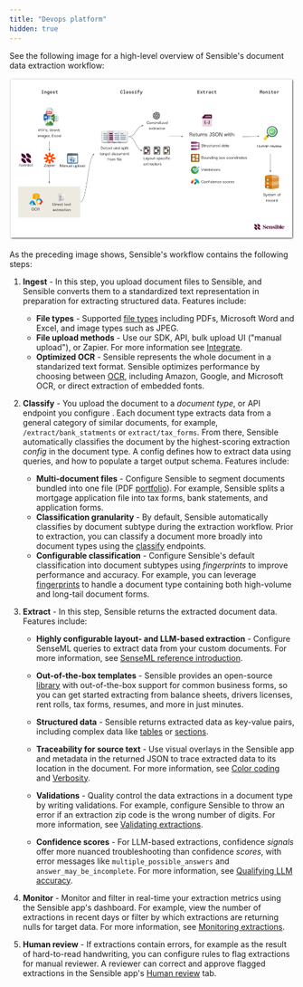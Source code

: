 ```yaml
---
title: "Devops platform"
hidden: true
---
```


See the following image for a high-level overview of Sensible's document data extraction workflow:

![Click to enlarge](https://raw.githubusercontent.com/sensible-hq/sensible-docs/main/readme-sync/assets/v0/images/final/platform_devops.png)

As the preceding image shows, Sensible's workflow contains the following steps: 

1. **Ingest** - In this step, you upload document files to Sensible, and Sensible converts them to a standardized text representation in preparation for extracting structured data. Features include:
   - **File types** - Supported [file types](doc:file-types) including PDFs, Microsoft Word and Excel, and image types such as JPEG.
   - **File upload methods** - Use our SDK, API, bulk upload UI ("manual upload"), or Zapier. For more information see [Integrate](doc:integrate).
   - **Optimized OCR** - Sensible represents the whole document in a standarized text format. Sensible optimizes performance by choosing between [OCR](doc:ocr), including Amazon, Google, and Microsoft OCR, or direct extraction of embedded fonts. 

2. **Classify** - You upload the document to a _document type_, or API endpoint you configure . Each document type extracts data from a general category of similar documents, for example, `/extract/bank_statments` or `extract/tax_forms`.  From there, Sensible automatically classifies the document by  the highest-scoring extraction *config* in the document type. A config defines how to extract data using queries, and how to populate a target output schema. Features include:

   - **Multi-document files** - Configure Sensible to segment documents bundled into one file (PDF [portfolio](doc:portfolio)). For example, Sensible splits a mortgage application file into tax forms, bank statements, and application forms.
   - **Classification granularity** - By default, Sensible automatically classifies by document subtype during the extraction workflow. Prior to extraction, you can classify a document more broadly into document types using the [classify](doc:classify) endpoints. 
   - **Configurable classification** - Configure Sensible's default classification into document subtypes using _fingerprints_ to improve performance and accuracy. For example, you can leverage [fingerprints](doc:fallbacks#capture-long-tail-documents-with-fallback-configs)  to handle a document type containing both high-volume and long-tail document forms.

3. **Extract** - In this step, Sensible returns the extracted document data. Features include: 

   - **Highly configurable layout- and LLM-based extraction** -  Configure SenseML queries to extract data from your custom documents. For more information, see  [SenseML reference introduction](doc:senseml-reference-introduction).

   - **Out-of-the-box templates** - Sensible provides an open-source [library](doc:library-quickstart) with out-of-the-box support for common business forms, so you can get started extracting from balance sheets, drivers licenses, rent rolls, tax forms, resumes, and more in just minutes.

   - **Structured data** - Sensible returns extracted data as key-value pairs, including complex data like [tables](doc:nlp-table)  or [sections](doc:repeat-layouts). 

   - **Traceability for source text** - Use visual overlays in the Sensible app and metadata in the returned JSON to trace extracted data to its location in the document. For more information, see [Color coding](doc:color) and [Verbosity](doc:verbosity).

   - **Validations** - Quality control the data extractions in a document type by writing validations. For example, configure Sensible to throw an error if an extraction zip code is the wrong number of digits. For more information, see [Validating extractions](doc:validate-extractions).

   - **Confidence scores**  - For LLM-based extractions, confidence _signals_ offer more nuanced troubleshooting than confidence _scores_, with error messages like `multiple_possible_answers` and `answer_may_be_incomplete`. For more information, see [Qualifying LLM accuracy](doc:confidence).

4. **Monitor** -  Monitor and filter in real-time your extraction metrics using the Sensible app's dashboard. For example, view the number of extractions in recent days or filter by which extractions are returning nulls for target data. For more information, see [Monitoring extractions](doc:metrics).

5. **Human review** - If extractions contain errors, for example as the result of hard-to-read handwriting, you can configure rules to flag extractions for manual reviewer. A reviewer can correct and approve flagged extractions in the Sensible app's [Human review](doc:human-review)  tab.
